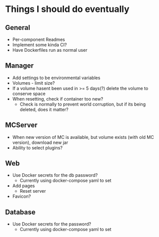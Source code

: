 # Things I should do eventually

## General
- Per-component Readmes
- Implement some kinda CI?
- Have Dockerfiles run as normal user

## Manager
- Add settings to be environmental variables
- Volumes - limit size?
- If a volume hasent been used in >= 5 days(?) delete the volume to conserve space
- When resetting, check if container too new?
    - Check is normally to prevent world corruption, but if its being deleted, does it matter?

## MCServer
- When new version of MC is available, but volume exists (with old MC version), download new jar
- Ability to select plugins?

## Web
- Use Docker secrets for the db password?
    - Currently using docker-compose yaml to set
- Add pages
    - Reset server
- Favicon?

## Database
- Use Docker secrets for the password?
    - Currently using docker-compose yaml to set
